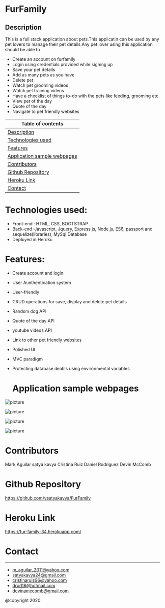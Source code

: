 # FurFamily

 ## Description
  
  This is a full stack application about pets.This applicatin can be used by any pet lovers to manage their pet details.Any pet lover using this application should be able to 

  * Create an account on furfamily
  * Login using credentials provided while signing up
  * Save your pet details
  * Add as many pets as you have
  * Delete pet
  * Watch pet grooming videos
  * Watch pet training videos
  * Have a checklist of things to-do with the pets like feeding, grooming etc.
  * View pet of the day
  * Quote of the day
  * Navigate to pet friendly websites





  Table of contents | 
  ------------ | 
  [Description](#description) | 
  [Technologies used](#technologies-used) | 
  [Features](#features) | 
  [Application sample webpages](#application-sample-webpages) | 
  [Contributors](#contributors) | 
  [Github Repository](#github-repository) | 
  [Heroku Link](#heroku-link) | 
  [Contact](#contact) | 
  




# Technologies used:
* Front-end : HTML, CSS, BOOTSTRAP
* Back-end :Javascript, Jquery, Express.js, Node.js, ES6, passport and sequelize(libraries), MySql Database
* Deployed in Heroku

# Features:

* Create account and login
* User Aunthentication system
* User-friendly
* CRUD operations for save, display and delete pet details
* Random dog API
* Quote of the day API
* youtube videos API
* Link to other pet friendly websites
* Polished UI
* MVC paradigm
* Protecting database deatils using environmental variables
  
 

  # Application sample webpages

![picture](Assets/login.png)


![picture](Assets/welcome.png)


![picture](Assets/videos.png)

![picture](Assets/signup.png)


  
  # Contributors

  Mark Aguilar
  satya kavya
  Cristina Ruiz
  Daniel Rodriguez
  Devin McComb

 # Github Repository
   https://github.com/vsatyakavya/FurFamily

# Heroku Link
 https://fur-family-34.herokuapp.com/
 
  # Contact
  ___________________________________________________________________
 * m_aguilar_2011@yahoo.com
 * satyakavya24@gmail.com
 * cristinaruiz96@yahoo.com
 * drod18@hotmail.com
 * devinamccomb@gmail.com
  

  @copyright 2020
